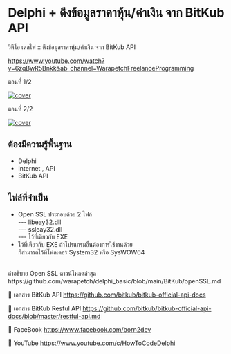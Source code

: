 
# Delphi + ดึงข้อมูลราคาหุ้น/ค่าเงิน จาก BitKub API


วิดีโอ
เดลไฟ :: ดึงข้อมูลราคาหุ้น/ค่าเงิน จาก BitKub API

https://www.youtube.com/watch?v=6zqBwR5Bnkk&ab_channel=WarapetchFreelanceProgramming

ตอนที่ 1/2   

[![cover](http://img.youtube.com/vi/vVLGgfrh6TY/0.jpg)](https://www.youtube.com/watch?v=vVLGgfrh6TY&ab_channel=HowToCode "Click to Play Video")


ตอนที่ 2/2   

[![cover](http://img.youtube.com/vi/VkYixwHB9PU/0.jpg)](https://www.youtube.com/watch?v=VkYixwHB9PU&ab_channel=HowToCode "Click to Play Video")



## ต้องมีความรู้พื้นฐาน
- Delphi
- Internet , API
- BitKub API

## ไฟล์ที่จำเป็น
- Open SSL ประกอบด้วย 2 ไฟล์ <br>
--- libeay32.dll <br>
--- ssleay32.dll <br>
---  ไว้ที่เดียวกับ EXE <br>
- ไว้ที่เดียวกับ EXE ถ้าโปรแกรมอื่นต้องการใช้งานด้วย <br>
ก็สามารถไว้ที่โฟลเดอร์ System32 หรือ SysWOW64
 <br>
คำอธิบาย Open SSL ดาวน์โหลดล่าสุด <br>
https://github.com/warapetch/delphi_basic/blob/main/BitKub/openSSL.md <br>


📌 เอกสาร BitKub API
https://github.com/bitkub/bitkub-official-api-docs

📌  เอกสาร BitKub Resful API
https://github.com/bitkub/bitkub-official-api-docs/blob/master/restful-api.md


🔷 FaceBook
https://www.facebook.com/born2dev

🔷 YouTube
https://www.youtube.com/c/HowToCodeDelphi

